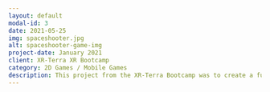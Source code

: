 ```yaml
---
layout: default
modal-id: 3
date: 2021-05-25
img: spaceshooter.jpg
alt: spaceshooter-game-img
project-date: January 2021
client: XR-Terra XR Bootcamp
category: 2D Games / Mobile Games
description: This project from the XR-Terra Bootcamp was to create a full working 2D Space Shooter Game. We were given assets, and needed to make the enemy ships attack the player by dropping "balls" which is ammunition from the enemy ships towards the player. It is a working clone of Galaga.
---
```


